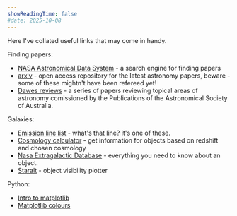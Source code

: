 ```yaml
---
showReadingTime: false
#date: 2025-10-08
---
```


Here I've collated useful links that may come in handy. 

Finding papers: 
- [NASA Astronomical Data System](https://ui.adsabs.harvard.edu/) - a search engine for finding papers 
- [arxiv](https://arxiv.org/list/astro-ph.GA/recent) - open access repository for the latest astronomy papers, beware - some of these mightn't have been refereed yet! 
- [Dawes reviews](https://www.cambridge.org/core/journals/publications-of-the-astronomical-society-of-australia/dawes-review) - a series of papers reviewing topical areas of astronomy comissioned by the Publications of the Astronomical Society of Australia. 

Galaxies: 
- [Emission line list](http://astronomy.nmsu.edu/drewski/tableofemissionlines.html) - what's that line? it's one of these.
- [Cosmology calculator](https://www.astro.ucla.edu/~wright/CosmoCalc.html) - get information for objects based on redshift and chosen cosmology
- [Nasa Extragalactic Database](https://ned.ipac.caltech.edu/) - everything you need to know about an object. 
- [Staralt](http://catserver.ing.iac.es/staralt/index.php) - object visibility plotter 

Python: 
- [Intro to matplotlib](https://matplotlib.org/stable/users/explain/quick_start.html) 
- [Matplotlib colours](https://matplotlib.org/3.1.0/gallery/color/named_colors.html) 